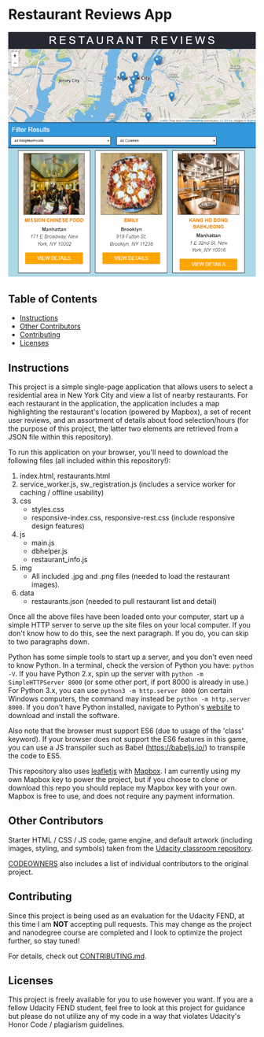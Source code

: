 # Restaurant Reviews App

![App Screenshot](app-screenshot.PNG)

## Table of Contents

* [Instructions](#instructions)
* [Other Contributors](#other-contributors)
* [Contributing](#contributing)
* [Licenses](#licenses)

## Instructions

This project is a simple single-page application that allows users to select a residential area in New York City and view a list of nearby restaurants. For each restaurant in the application, the application includes a map highlighting the restaurant's location (powered by Mapbox), a set of recent user reviews, and an assortment of details about food selection/hours (for the purpose of this project, the latter two elements are retrieved from a JSON file within this repository).

To run this application on your browser, you'll need to download the following files (all included within this repository!):
1. index.html, restaurants.html
2. service_worker.js, sw_registration.js (includes a service worker for caching / offline usability)
3. css
   * styles.css
   * responsive-index.css, responsive-rest.css (include responsive design features)
3. js
   * main.js
   * dbhelper.js
   * restaurant_info.js
4. img 
   * All included .jpg and .png files (needed to load the restaurant images). 
5. data
   * restaurants.json (needed to pull restaurant list and detail)

Once all the above files have been loaded onto your computer, start up a simple HTTP server to serve up the site files on your local computer. If you don't know how to do this, see the next paragraph. If you do, you can skip to two paragraphs down. 

Python has some simple tools to start up a server, and you don't even need to know Python. In a terminal, check the version of Python you have: `python -V`. If you have Python 2.x, spin up the server with `python -m SimpleHTTPServer 8000` (or some other port, if port 8000 is already in use.) For Python 3.x, you can use `python3 -m http.server 8000` (on certain Windows computers, the command may instead be `python -m http.server 8000`. If you don't have Python installed, navigate to Python's [website](https://www.python.org/) to download and install the software.

Also note that the browser must support ES6 (due to usage of the 'class' keyword). If your browser does not support the ES6 features in this game, you can use a JS transpiler such as Babel (https://babeljs.io/) to transpile the code to ES5.

This repository also uses [leafletjs](https://leafletjs.com/) with [Mapbox](https://www.mapbox.com/). I am currently using my own Mapbox key to power the project, but if you choose to clone or download this repo you should replace my Mapbox key with your own. Mapbox is free to use, and does not require any payment information. 

## Other Contributors

Starter HTML / CSS / JS code, game engine, and default artwork (including images, styling, and symbols) taken from the [Udacity classroom repository](https://github.com/udacity/mws-restaurant-stage-1).

[CODEOWNERS](CODEOWNERS) also includes a list of individual contributors to the original project.

## Contributing

Since this project is being used as an evaluation for the Udacity FEND, at this time I am **NOT** accepting pull requests. This may change as the project and nanodegree course are completed and I look to optimize the project further, so stay tuned!

For details, check out [CONTRIBUTING.md](CONTRIBUTING.md).

## Licenses

This project is freely available for you to use however you want. If you are a fellow Udacity FEND student, feel free to look at this project for guidance but please do not utilize any of my code in a way that violates Udacity's Honor Code / plagiarism guidelines.